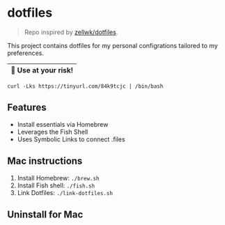 # dotfiles

> Repo inspired by [zellwk/dotfiles](https://github.com/zellwk/dotfiles).

This project contains dotfiles for my personal configrations tailored to my preferences.

| 🚧 Use at your risk! |
|----------------------|

```shell
curl -Lks https://tinyurl.com/84k9tcjc | /bin/bash
```

## Features
- Install essentials via Homebrew
- Leverages the Fish Shell
- Uses Symbolic Links to connect .files

## Mac instructions

1. Install Homebrew: `./brew.sh`
2. Install Fish shell: `./fish.sh`
3. Link Dotfiles: `./link-dotfiles.sh`

## Uninstall for Mac
